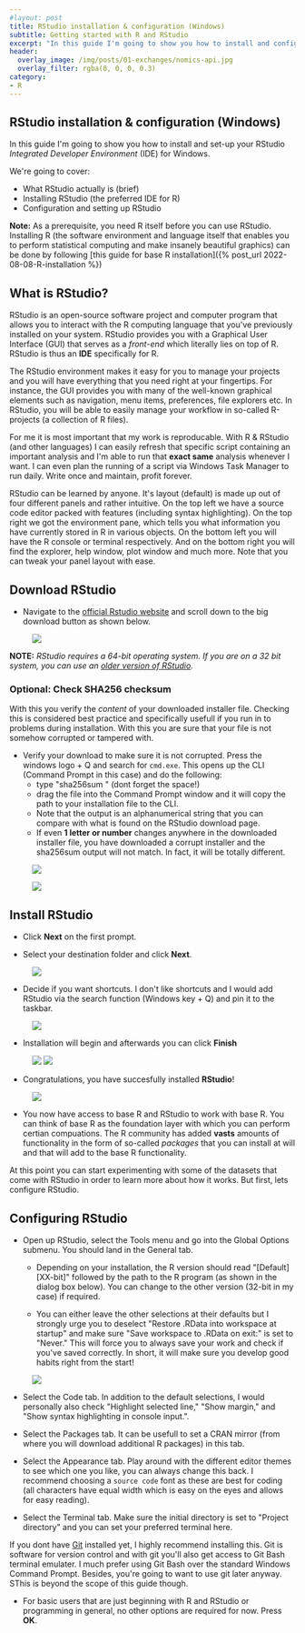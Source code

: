 ```yaml
---
#layout: post
title: RStudio installation & configuration (Windows)
subtitle: Getting started with R and RStudio
excerpt: "In this guide I'm going to show you how to install and configure your RStudio environment as a complete beginner."
header:
  overlay_image: /img/posts/01-exchanges/nomics-api.jpg
  overlay_filter: rgba(0, 0, 0, 0.3)
category: 
- R
---
```

 
## RStudio installation & configuration (Windows)

In this guide I'm going to show you how to install and set-up your RStudio *Integrated Developer Environment* (IDE) for Windows. 

We're going to cover:

* What RStudio actually is (brief)
* Installing RStudio (the preferred IDE for R)
* Configuration and setting up RStudio

>
**Note:** As a prerequisite, you need R itself before you can use RStudio. Installing R (the software environment and language itself that enables you to perform statistical computing and make insanely beautiful graphics) can be done by following [this guide for base R installation]({% post_url 2022-08-08-R-installation %})

## What is RStudio?
RStudio is an open-source software project and computer program that allows you to interact with the R computing language that you've previously installed on your system. RStudio provides you with a Graphical User Interface (GUI) that serves as a *front-end* which literally lies on top of R. RStudio is thus an **IDE** specifically for R. 

The RStudio environment makes it easy for you to manage your projects and you will have everything that you need right at your fingertips. For instance, the GUI provides you with many of the well-known graphical elements such as navigation, menu items, preferences, file explorers etc. In RStudio, you will be able to easily manage your workflow in so-called R-projects (a collection of R files). 

>
For me it is most important that my work is reproducable. With R & RStudio (and other languages) I can easily refresh that specific script containing an important analysis and I'm able to run that **exact same** analysis whenever I want. I can even plan the running of a script via Windows Task Manager to run daily. Write once and maintain, profit forever.

RStudio can be learned by anyone. It's layout (default) is made up out of four different panels and rather intuitive. On the top left we have a source code editor packed with features (including syntax highlighting). On the top right we got the environment pane, which tells you what information you have currently stored in R in various objects. On the bottom left you will have the R console or terminal respectively. And on the bottom right you will find the explorer, help window, plot window and much more. Note that you can tweak your panel layout with ease.


## Download RStudio

* Navigate to the [official Rstudio website](https://www.rstudio.com/products/rstudio/download/) and scroll down to the big download button as shown below. 

<figure class="centered">
    <a href="/img/posts/2022-08-08-RStudio-installation/download-RStudio-installer.PNG" title="Download RStudio for Windows" alt="Download RStudio for Windows">
    <img src="/img/posts/2022-08-08-RStudio-installation/download-RStudio-installer.PNG"></a>
</figure>

**NOTE:** *RStudio requires a 64-bit operating system. If you are on a 32 bit system, you can use an [older version of RStudio](https://www.rstudio.com/products/rstudio/older-versions/).*

### Optional: Check SHA256 checksum 

>
With this you verify the *content* of your downloaded installer file. Checking this is considered best practice and specifically usefull if you run in to problems during installation. With this you are sure that your file is not somehow corrupted or tampered with.

* Verify your download to make sure it is not corrupted. Press the windows logo + Q and search for `cmd.exe`. This opens up the CLI (Command Prompt in this case) and do the following:
    * type "sha256sum " (dont forget the space!) 
    * drag the file into the Command Prompt window and it will copy the path to your installation file to the CLI.
    * Note that the output is an alphanumerical string that you can compare with what is found on the RStudio download page. 
    * If even **1 letter or number** changes anywhere in the downloaded installer file, you have downloaded a corrupt installer and the sha256sum output will not match. In fact, it will be totally different.

<figure class="align-center">
    <a href="/img/posts/2022-08-08-RStudio-installation/RStudio-SHA256-check-2.PNG" title="Obtaining SHA256sum" alt="Obtaining SHA256sum">
    <img src="/img/posts/2022-08-08-RStudio-installation/RStudio-SHA256-check-2.PNG"></a>
</figure>

<figure class="align-center">
    <a href="/img/posts/2022-08-08-RStudio-installation/RStudio-SHA256-check-1.PNG" title="Checking SHA256" alt="Checking SHA256">
    <img src="/img/posts/2022-08-08-RStudio-installation/RStudio-SHA256-check-1.PNG"></a>
</figure>

## Install RStudio

* Click **Next** on the first prompt.

* Select your destination folder and click **Next**.

<figure class="centered">
    <a href="/img/posts/2022-08-08-RStudio-installation/destination-folder.PNG" title="Destination folder" alt="Destination folder">
    <img src="/img/posts/2022-08-08-RStudio-installation/destination-folder.PNG"></a>
</figure>

* Decide if you want shortcuts. I don't like shortcuts and I would add RStudio via the search function (Windows key + Q) and pin it to the taskbar.

<figure class="centered">
    <a href="/img/posts/2022-08-08-RStudio-installation/menu-folders.PNG" title="menu folders" alt="menu folders">
    <img src="/img/posts/2022-08-08-RStudio-installation/menu-folders.PNG"></a>
</figure>

* Installation will begin and afterwards you can click **Finish**

<figure class="half">
    <a href="/img/posts/2022-08-08-RStudio-installation/installation.PNG"><img src="/img/posts/2022-08-08-RStudio-installation/installation.PNG"></a>
    <a href="/img/posts/2022-08-08-RStudio-installation/installatoin-complete.PNG"><img src="/img/posts/2022-08-08-RStudio-installation/installatoin-complete.PNG"></a>
</figure>

* Congratulations, you have succesfully installed **RStudio**!


<figure class="align-center">
    <a href="/img/posts/2022-08-08-RStudio-installation/RStudio.PNG" title="RStudio startup screen" alt="RStudio startup screen">
    <img src="/img/posts/2022-08-08-RStudio-installation/RStudio.PNG"></a>
</figure>

* You now have access to base R and RStudio to work with base R. You can think of base R as the foundation layer with which you can perform certian compuations. The R community has added **vasts** amounts of functionality in the form of so-called *packages* that you can install at will and that will add to the base R functionality.

At this point you can start experimenting with some of the datasets that come with RStudio in order to learn more about how it works. But first, lets configure RStudio.

## Configuring RStudio

* Open up RStudio, select the Tools menu and go into the Global Options submenu. You should land in the General tab.

  * Depending on your installation, the R version should read "[Default][XX-bit]" followed by the path to the R program (as shown in the dialog box below). You can change to the other version (32-bit in my case) if required.

  * You can either leave the other selections at their defaults but I strongly urge you to deselect "Restore .RData into workspace at startup" and make sure "Save workspace to .RData on exit:" is set to "Never." This will force you to always save your work and check if you've saved correctly. In short, it will make sure you develop good habits right from the start!

<figure class="centered">
    <a href="/img/posts/2022-08-08-RStudio-installation/configuration1.PNG" title="RStudio startup screen" alt="RStudio startup screen">
    <img src="/img/posts/2022-08-08-RStudio-installation/configuration1.PNG"></a>
</figure>

* Select the Code tab. In addition to the default selections, I would personally also check "Highlight selected line," "Show margin," and "Show syntax highlighting in console input.".

* Select the Packages tab. It can be usefull to set a CRAN mirror (from where you will download additional R packages) in this tab. 

* Select the Appearance tab. Play around with the different editor themes to see which one you like, you can always change this back. I recommend choosing a `source code` font as these are best for coding (all characters have equal width which is easy on the eyes and allows for easy reading).

* Select the Terminal tab. Make sure the initial directory is set to "Project directory" and you can set your preferred terminal here. 

>
If you dont have [Git](https://git-scm.com/downloads) installed yet, I highly recommend installing this. Git is software for version control and with git you'll also get access to Git Bash terminal emulater. I much prefer using Git Bash over the standard Windows Command Prompt. Besides, you're going to want to use git later anyway. SThis is beyond the scope of this guide though. 

* For basic users that are just beginning with R and RStudio or programming in general, no other options are required for now. Press **OK**.